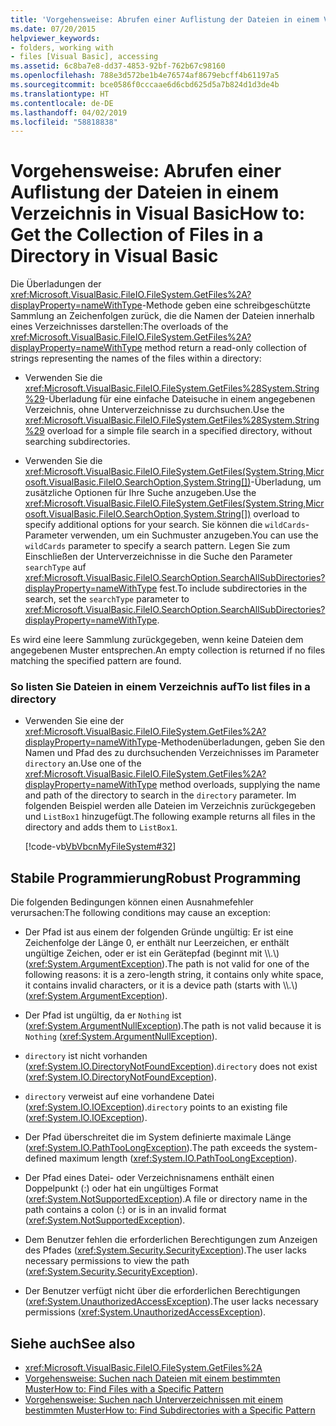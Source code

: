 ```yaml
---
title: 'Vorgehensweise: Abrufen einer Auflistung der Dateien in einem Verzeichnis in Visual Basic'
ms.date: 07/20/2015
helpviewer_keywords:
- folders, working with
- files [Visual Basic], accessing
ms.assetid: 6c8ba7e8-dd37-4853-92bf-762b67c98160
ms.openlocfilehash: 788e3d572be1b4e76574af8679ebcff4b61197a5
ms.sourcegitcommit: bce0586f0cccaae6d6cbd625d5a7b824d1d3de4b
ms.translationtype: HT
ms.contentlocale: de-DE
ms.lasthandoff: 04/02/2019
ms.locfileid: "58818838"
---
```

# <a name="how-to-get-the-collection-of-files-in-a-directory-in-visual-basic"></a><span data-ttu-id="45e04-102">Vorgehensweise: Abrufen einer Auflistung der Dateien in einem Verzeichnis in Visual Basic</span><span class="sxs-lookup"><span data-stu-id="45e04-102">How to: Get the Collection of Files in a Directory in Visual Basic</span></span>
<span data-ttu-id="45e04-103">Die Überladungen der <xref:Microsoft.VisualBasic.FileIO.FileSystem.GetFiles%2A?displayProperty=nameWithType>-Methode geben eine schreibgeschützte Sammlung an Zeichenfolgen zurück, die die Namen der Dateien innerhalb eines Verzeichnisses darstellen:</span><span class="sxs-lookup"><span data-stu-id="45e04-103">The overloads of the <xref:Microsoft.VisualBasic.FileIO.FileSystem.GetFiles%2A?displayProperty=nameWithType> method return a read-only collection of strings representing the names of the files within a directory:</span></span>  
  
-   <span data-ttu-id="45e04-104">Verwenden Sie die <xref:Microsoft.VisualBasic.FileIO.FileSystem.GetFiles%28System.String%29>-Überladung für eine einfache Dateisuche in einem angegebenen Verzeichnis, ohne Unterverzeichnisse zu durchsuchen.</span><span class="sxs-lookup"><span data-stu-id="45e04-104">Use the <xref:Microsoft.VisualBasic.FileIO.FileSystem.GetFiles%28System.String%29> overload for a simple file search in a specified directory, without searching subdirectories.</span></span>  
  
-   <span data-ttu-id="45e04-105">Verwenden Sie die <xref:Microsoft.VisualBasic.FileIO.FileSystem.GetFiles(System.String,Microsoft.VisualBasic.FileIO.SearchOption,System.String[])>-Überladung, um zusätzliche Optionen für Ihre Suche anzugeben.</span><span class="sxs-lookup"><span data-stu-id="45e04-105">Use the <xref:Microsoft.VisualBasic.FileIO.FileSystem.GetFiles(System.String,Microsoft.VisualBasic.FileIO.SearchOption,System.String[])> overload to specify additional options for your search.</span></span> <span data-ttu-id="45e04-106">Sie können die `wildCards`-Parameter verwenden, um ein Suchmuster anzugeben.</span><span class="sxs-lookup"><span data-stu-id="45e04-106">You can use the `wildCards` parameter to specify a search pattern.</span></span> <span data-ttu-id="45e04-107">Legen Sie zum Einschließen der Unterverzeichnisse in die Suche den Parameter `searchType` auf <xref:Microsoft.VisualBasic.FileIO.SearchOption.SearchAllSubDirectories?displayProperty=nameWithType> fest.</span><span class="sxs-lookup"><span data-stu-id="45e04-107">To include subdirectories in the search, set the `searchType` parameter to <xref:Microsoft.VisualBasic.FileIO.SearchOption.SearchAllSubDirectories?displayProperty=nameWithType>.</span></span>  
  
 <span data-ttu-id="45e04-108">Es wird eine leere Sammlung zurückgegeben, wenn keine Dateien dem angegebenen Muster entsprechen.</span><span class="sxs-lookup"><span data-stu-id="45e04-108">An empty collection is returned if no files matching the specified pattern are found.</span></span>  
  
### <a name="to-list-files-in-a-directory"></a><span data-ttu-id="45e04-109">So listen Sie Dateien in einem Verzeichnis auf</span><span class="sxs-lookup"><span data-stu-id="45e04-109">To list files in a directory</span></span>  
  
-   <span data-ttu-id="45e04-110">Verwenden Sie eine der <xref:Microsoft.VisualBasic.FileIO.FileSystem.GetFiles%2A?displayProperty=nameWithType>-Methodenüberladungen, geben Sie den Namen und Pfad des zu durchsuchenden Verzeichnisses im Parameter `directory` an.</span><span class="sxs-lookup"><span data-stu-id="45e04-110">Use one of the <xref:Microsoft.VisualBasic.FileIO.FileSystem.GetFiles%2A?displayProperty=nameWithType> method overloads, supplying the name and path of the directory to search in the `directory` parameter.</span></span> <span data-ttu-id="45e04-111">Im folgenden Beispiel werden alle Dateien im Verzeichnis zurückgegeben und `ListBox1` hinzugefügt.</span><span class="sxs-lookup"><span data-stu-id="45e04-111">The following example returns all files in the directory and adds them to `ListBox1`.</span></span>  
  
     [!code-vb[VbVbcnMyFileSystem#32](~/samples/snippets/visualbasic/VS_Snippets_VBCSharp/VbVbcnMyFileSystem/VB/Class1.vb#32)]  
  
## <a name="robust-programming"></a><span data-ttu-id="45e04-112">Stabile Programmierung</span><span class="sxs-lookup"><span data-stu-id="45e04-112">Robust Programming</span></span>  
 <span data-ttu-id="45e04-113">Die folgenden Bedingungen können einen Ausnahmefehler verursachen:</span><span class="sxs-lookup"><span data-stu-id="45e04-113">The following conditions may cause an exception:</span></span>  
  
-   <span data-ttu-id="45e04-114">Der Pfad ist aus einem der folgenden Gründe ungültig: Er ist eine Zeichenfolge der Länge 0, er enthält nur Leerzeichen, er enthält ungültige Zeichen, oder er ist ein Gerätepfad (beginnt mit \\\\.\\) (<xref:System.ArgumentException>).</span><span class="sxs-lookup"><span data-stu-id="45e04-114">The path is not valid for one of the following reasons: it is a zero-length string, it contains only white space, it contains invalid characters, or it is a device path (starts with \\\\.\\) (<xref:System.ArgumentException>).</span></span>  
  
-   <span data-ttu-id="45e04-115">Der Pfad ist ungültig, da er `Nothing` ist (<xref:System.ArgumentNullException>).</span><span class="sxs-lookup"><span data-stu-id="45e04-115">The path is not valid because it is `Nothing` (<xref:System.ArgumentNullException>).</span></span>  
  
-   <span data-ttu-id="45e04-116">`directory` ist nicht vorhanden (<xref:System.IO.DirectoryNotFoundException>).</span><span class="sxs-lookup"><span data-stu-id="45e04-116">`directory` does not exist (<xref:System.IO.DirectoryNotFoundException>).</span></span>  
  
-   <span data-ttu-id="45e04-117">`directory` verweist auf eine vorhandene Datei (<xref:System.IO.IOException>).</span><span class="sxs-lookup"><span data-stu-id="45e04-117">`directory` points to an existing file (<xref:System.IO.IOException>).</span></span>  
  
-   <span data-ttu-id="45e04-118">Der Pfad überschreitet die im System definierte maximale Länge (<xref:System.IO.PathTooLongException>).</span><span class="sxs-lookup"><span data-stu-id="45e04-118">The path exceeds the system-defined maximum length (<xref:System.IO.PathTooLongException>).</span></span>  
  
-   <span data-ttu-id="45e04-119">Der Pfad eines Datei- oder Verzeichnisnamens enthält einen Doppelpunkt (:) oder hat ein ungültiges Format (<xref:System.NotSupportedException>).</span><span class="sxs-lookup"><span data-stu-id="45e04-119">A file or directory name in the path contains a colon (:) or is in an invalid format (<xref:System.NotSupportedException>).</span></span>  
  
-   <span data-ttu-id="45e04-120">Dem Benutzer fehlen die erforderlichen Berechtigungen zum Anzeigen des Pfades (<xref:System.Security.SecurityException>).</span><span class="sxs-lookup"><span data-stu-id="45e04-120">The user lacks necessary permissions to view the path (<xref:System.Security.SecurityException>).</span></span>  
  
-   <span data-ttu-id="45e04-121">Der Benutzer verfügt nicht über die erforderlichen Berechtigungen (<xref:System.UnauthorizedAccessException>).</span><span class="sxs-lookup"><span data-stu-id="45e04-121">The user lacks necessary permissions (<xref:System.UnauthorizedAccessException>).</span></span>  
  
## <a name="see-also"></a><span data-ttu-id="45e04-122">Siehe auch</span><span class="sxs-lookup"><span data-stu-id="45e04-122">See also</span></span>

- <xref:Microsoft.VisualBasic.FileIO.FileSystem.GetFiles%2A>
- [<span data-ttu-id="45e04-123">Vorgehensweise: Suchen nach Dateien mit einem bestimmten Muster</span><span class="sxs-lookup"><span data-stu-id="45e04-123">How to: Find Files with a Specific Pattern</span></span>](../../../../visual-basic/developing-apps/programming/drives-directories-files/how-to-find-files-with-a-specific-pattern.md)
- [<span data-ttu-id="45e04-124">Vorgehensweise: Suchen nach Unterverzeichnissen mit einem bestimmten Muster</span><span class="sxs-lookup"><span data-stu-id="45e04-124">How to: Find Subdirectories with a Specific Pattern</span></span>](../../../../visual-basic/developing-apps/programming/drives-directories-files/how-to-find-subdirectories-with-a-specific-pattern.md)

